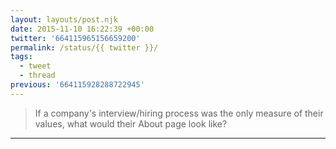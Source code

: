 ```yaml
---
layout: layouts/post.njk
date: 2015-11-10 16:22:39 +00:00
twitter: '664115965156659200'
permalink: /status/{{ twitter }}/
tags: 
  - tweet
  - thread
previous: '664115928288722945'
---
```


> If a company's interview/hiring process was the only measure of their values, what would their About page look like?

---
